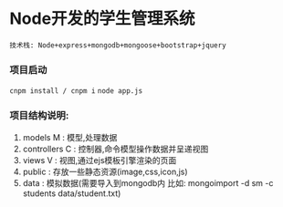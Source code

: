 # Node开发的学生管理系统
`技术栈: Node+express+mongodb+mongoose+bootstrap+jquery`

### 项目启动
`cnpm install / cnpm i`
`node app.js`

### 项目结构说明:

1. models       M : 模型,处理数据
2. controllers  C : 控制器,命令模型操作数据并呈递视图
3. views        V : 视图,通过ejs模板引擎渲染的页面
4. public         : 存放一些静态资源(image,css,icon,js)
5. data           : 模拟数据(需要导入到mongodb内 比如: mongoimport -d sm -c students data/student.txt)








